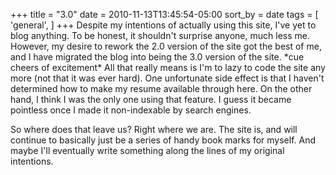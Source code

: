 +++
title = "3.0"
date = 2010-11-13T13:45:54-05:00
sort_by = date
tags = [
  'general',
]
+++
Despite my intentions of actually using this site, I've yet to blog anything. To be honest, it shouldn't surprise anyone, much less me. However, my desire to rework the 2.0 version of the site got the best of me, and I have migrated the blog into being the 3.0 version of the site. \*cue cheers of excitement\* All that really means is I'm to lazy to code the site any more (not that it was ever hard). One unfortunate side effect is that I haven't determined how to make my resume available through here. On the other hand, I think I was the only one using that feature. I guess it became pointless once I made it non-indexable by search engines.

So where does that leave us? Right where we are. The site is, and will continue to basically just be a series of handy book marks for myself. And maybe I'll eventually write something along the lines of my original intentions.
